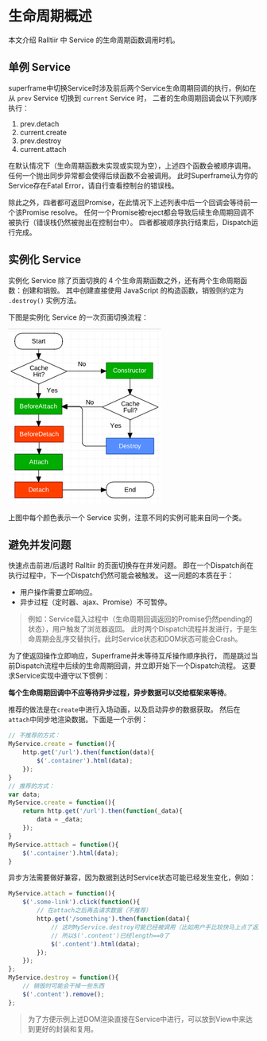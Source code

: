 # 生命周期概述

本文介绍 Ralltiir 中 Service 的生命周期函数调用时机。

## 单例 Service

superframe中切换Service时涉及前后两个Service生命周期回调的执行，例如在从 `prev` Service 切换到 `current` Service 时，
二者的生命周期回调会以下列顺序执行：

1. prev.detach
2. current.create
3. prev.destroy
4. current.attach

在默认情况下（生命周期函数未实现或实现为空），上述四个函数会被顺序调用。
任何一个抛出同步异常都会使得后续函数不会被调用。
此时Superframe认为你的Service存在Fatal Error，请自行查看控制台的错误栈。

除此之外，四者都可返回Promise，在此情况下上述列表中后一个回调会等待前一个该Promise resolve。
任何一个Promise被reject都会导致后续生命周期回调不被执行（错误栈仍然被抛出在控制台中）。
四者都被顺序执行结束后，Dispatch运行完成。

## 实例化 Service

实例化 Service 除了页面切换的 4 个生命周期函数之外，还有两个生命周期函数：创建和销毁。
其中创建直接使用 JavaScript 的构造函数，销毁则约定为 `.destroy()` 实例方法。

下图是实例化 Service 的一次页面切换流程：

![dispatch flowchart](/img/dispatch.png)

上图中每个颜色表示一个 Service 实例，注意不同的实例可能来自同一个类。

## 避免并发问题

快速点击前进/后退时 Ralltiir 的页面切换存在并发问题。
即在一个Dispatch尚在执行过程中，下一个Dispatch仍然可能会被触发。
这一问题的本质在于：

* 用户操作需要立即响应。
* 异步过程（定时器、ajax、Promise）不可暂停。

> 例如：Service载入过程中（生命周期回调返回的Promise仍然pending的状态），用户触发了浏览器返回。
> 此时两个Dispatch流程并发进行，于是生命周期会乱序交替执行。此时Service状态和DOM状态可能会Crash。

为了使返回操作立即响应，Superframe并未等待互斥操作顺序执行，
而是跳过当前Dispatch流程中后续的生命周期回调，并立即开始下一个Dispatch流程。
这要求Service实现中遵守以下惯例：

**每个生命周期回调中不应等待异步过程，异步数据可以交给框架来等待**。

推荐的做法是在`create`中进行入场动画，以及启动异步的数据获取。
然后在`attach`中同步地渲染数据。下面是一个示例：

```javascript
// 不推荐的方式：
MyService.create = function(){
    http.get('/url').then(function(data){
        $('.container').html(data);
    });
}
// 推荐的方式：
var data;
MyService.create = function(){
    return http.get('/url').then(function(_data){
        data = _data;
    });
}
MyService.atttach = function(){
    $('.container').html(data);
}
```

异步方法需要做好兼容，因为数据到达时Service状态可能已经发生变化，例如：

```javascript
MyService.attach = function(){
    $('.some-link').click(function(){
        // 在attach之后再去请求数据（不推荐）
        http.get('/something').then(function(data){
            // 这时MyService.destroy可能已经被调用（比如用户手比较快马上点了返回）
            // 所以$('.content')已经length==0了
            $('.content').html(data);
        });
    });
};
MyService.destroy = function(){
    // 销毁时可能会干掉一些东西
    $('.content').remove();
};
```

> 为了方便示例上述DOM渲染直接在Service中进行，可以放到View中来达到更好的封装和复用。
